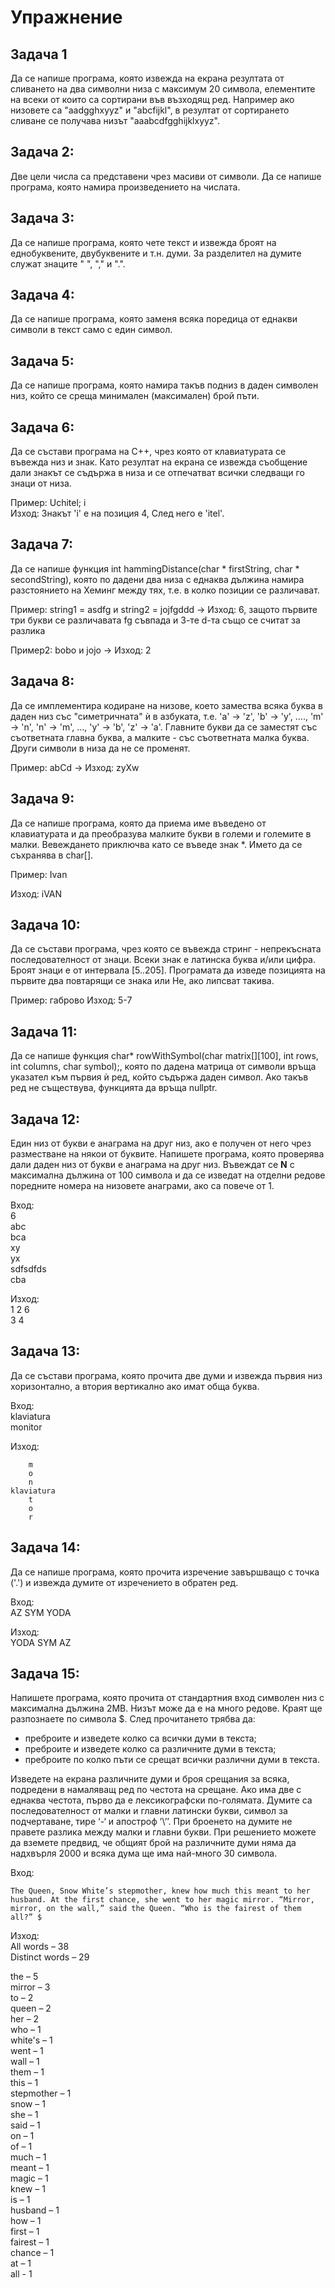 # Упражнение

## Задача 1
Да се напише програма, която извежда на екрана резултата от сливането на два символни низа с максимум 20 символа, елементите на всеки от които са сортирани във възходящ ред. Например ако низовете са "aadgghxyyz" и "abcfijkl", в резултат от сортирането сливане се получава низът "aaabcdfgghijklxyyz".

## Задача 2:
Две цели числа са представени чрез масиви от символи. Да се напише програма, която намира произведението на числата.

## Задача 3:
Да се напише програма, която чете текст и извежда броят на еднобуквените, двубуквените и т.н. думи. За разделител на думите служат знаците " ", "," и ".".

## Задача 4:
Да се напише програма, която заменя всяка поредица от еднакви символи в текст само с един символ.  

## Задача 5:
Да се напише програма, която намира такъв подниз в даден символен низ, който се среща минимален (максимален) брой пъти.   

## Задача 6:
Да се състави програма на C++, чрез която от клавиатурата се въвежда низ и знак. Като резултат на екрана се извежда съобщение дали знакът се съдържа в низа и се отпечатват всички следващи го знаци от низа.   

Пример: Uchitel; i   
Изход: Знакът 'i' е на позиция 4, След него е 'itel'.   

## Задача 7:
Да се напише функция int hammingDistance(char * firstString, char * secondString), която по дадени два низа с еднаква дължина намира разстоянието на Хеминг между тях, т.е. в колко позиции се различават.  
	  
Пример: string1 = asdfg и  string2 = jojfgddd -> Изход: 6, защото първите три букви се различавата fg съвпада и 3-те d-та също се считат за разлика   

Пример2: bobo и jojo -> Изход: 2   

## Задача 8:
Да се имплементира кодиране на низове, което замества всяка буква в даден низ със "симетричната" ѝ в азбуката, т.е. 'a' -> 'z', 'b' -> 'y', ...., 'm' -> 'n', 'n' -> 'm', ..., 'y' -> 'b', 'z' -> 'a'. Главните букви да се заместят със съответната главна буква, а малките - със съответната малка буква. Други символи в низа да не се променят.

Пример: abCd -> Изход: zyXw  

## Задача 9:
Да се напише програма, която да приема име въведенo от клавиатурата и да преобразува малките букви в големи и големите в малки. Вевеждането приключва като се въведе знак *. Името да се съхранява в char[].

Пример: Ivan   

Изход: iVAN   

## Задача 10:
Да се състави програма, чрез която се въвежда стринг - непрекъсната последователност от знаци. Всеки знак е латинска буква и/или цифра. Броят знаци е от интервала [5..205].
Програмата да изведе позицията на първите два повтарящи се знака или Не, ако липсват такива.

Пример: габрово
Изход: 5-7

## Задача 11:
Да се напише функция char* rowWithSymbol(char matrix[][100], int rows, int columns, char symbol);, която по дадена матрица от символи връща указател към първия ѝ ред, който съдържа даден символ. Ако такъв ред не съществува, функцията да връща nullptr.

## Задача 12: 	
Един низ от букви е анаграма на друг низ, ако е получен от него чрез разместване на някои от буквите. Напишете програма, която проверява дали даден низ от букви е анаграма на друг низ. Въвеждат се **N** с максимална дължина от 100 символа и да се изведат на отделни редове поредните номера на низовете анаграми, ако са повече от 1.	
	
Вход:  
6  
abc  
bca  
xy  
yx  
sdfsdfds  
cba  
 	
Изход:  
1 2 6  
3 4  
 	
## Задача 13: 	
Да се състави програма, която прочита две думи и извежда първия низ хоризонтално, а втория вертикално ако имат обща буква. 	

Вход:  
klaviatura  
monitor  

Изход: 	
```
    m
    o
    n
klaviatura
    t
    o
    r
```

## Задача 14: 	
Да се напише програма, която прочита изречение завършващо с точка ('.') и извежда думите от изречението в обратен ред. 	

Вход:  
AZ SYM YODA  

Изход:  
YODA SYM AZ  

## Задача 15:
Напишете програма, която прочита от стандартния вход символен низ с максимална дължина 2MB. Низът може да е на много редове. Краят ще разпознаете по символа $. След прочитането трябва да: 	

* преброите и изведете колко са всички думи в текста; 	
* преброите и изведете колко са различните думи в текста; 	
* преброите по колко пъти се срещат всички различни думи в текста. 

Изведете на екрана различните думи и броя срещания за всяка, подредени в намаляващ ред по честота на срещане. Ако има две с еднаква честота, първо да е лексикографски по-голямата. Думите са последователност от малки и главни латински букви, символ за подчертаване, тире ‘-‘ и апостроф ’\’’. При броенето на думите не правете разлика между малки и главни букви. При решението можете да вземете предвид, че общият брой на различните думи няма да надхвърля 2000 и всяка дума ще има най-много 30 символа.

Вход: 	
```
The Queen, Snow White’s stepmother, knew how much this meant to her husband. At the first chance, she went to her magic mirror. “Mirror, mirror, on the wall,” said the Queen. “Who is the fairest of them all?” $
```

Изход:  
All words – 38  
Distinct words – 29  
  
the – 5  
mirror – 3  
to – 2  
queen – 2  
her – 2  
who – 1  
white's – 1  
went – 1  
wall – 1  
them – 1  
this – 1  
stepmother – 1  
snow – 1  
she – 1  
said – 1  
on – 1  
of – 1  
much – 1  
meant – 1  
magic – 1  
knew – 1  
is – 1  
husband – 1  
how – 1  
first – 1  
fairest – 1  
chance – 1  
at – 1  
all - 1  